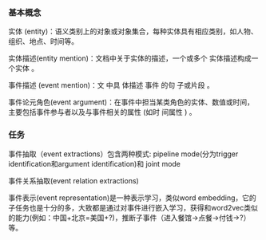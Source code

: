 ### 基本概念

实体 (entity)：语义类别上的对象或对象集合，每种实体具有相应类别，如人物、组织、地点、时间等。

实体描述(entity mention)：文档中关于实体的描述，一个或多个 实体描述构成一个实体 。

事件描述 (event mention)：文 中具 体描述 事件 的句 子或片段 。

事件论元角色(event argument)：在事件中担当某类角色的实体、数值或时间，主要包括事件参与者以及与事件相关的属性 (如时 间属性 ) 。


### 任务

事件抽取（event extractions）包含两种模式: pipeline mode(分为trigger identification和argument identification)和 joint mode 

事件关系抽取(event relation extractions) 

事件表示(event representation)是一种表示学习，类似word embedding，它的子任务也是十分的多，大致都是通过对事件进行嵌入学习，获得和word2vec类似的能力(例如：中国+北京=美国+?)，推断子事件（进入餐馆->点餐->付钱->?）等。
